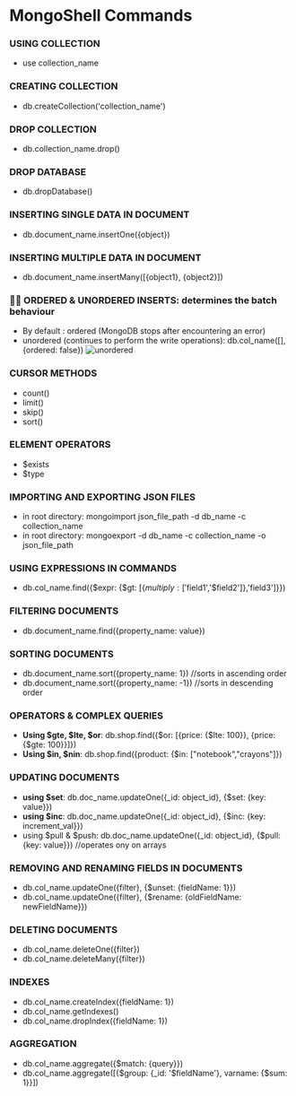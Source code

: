 # MongoShell Commands 
 
### USING COLLECTION
* use collection_name

### CREATING COLLECTION
* db.createCollection('collection_name')

### DROP COLLECTION
* db.collection_name.drop()

### DROP DATABASE
* db.dropDatabase()

### INSERTING SINGLE DATA IN DOCUMENT
* db.document_name.insertOne({object})

### INSERTING MULTIPLE DATA IN DOCUMENT
* db.document_name.insertMany([{object1}, {object2}])
  
### 📍📍 ORDERED & UNORDERED INSERTS: determines the batch behaviour
* By default : ordered (MongoDB stops after encountering an error)<br>
* unordered (continues to perform the write operations): db.col_name([],{ordered: false})
![unordered](https://64.media.tumblr.com/33a083038b2190aa3472bf90112a7b23/tumblr_inline_piugntirwg1ravvkk_1280.png)

### CURSOR METHODS
* count()
* limit() 
* skip()
* sort()

### ELEMENT OPERATORS
* $exists
* $type
  
### IMPORTING AND EXPORTING JSON FILES
* in root directory: mongoimport json_file_path -d db_name -c collection_name
* in root directory: mongoexport -d db_name -c collection_name -o json_file_path

### USING EXPRESSIONS IN COMMANDS
* db.col_name.find({$expr: {$gt: [{$multiply: ['$field1','$field2']},'field3']}})

### FILTERING DOCUMENTS
* db.document_name.find({property_name: value})

### SORTING DOCUMENTS
- db.document_name.sort({property_name: 1}) //sorts in ascending order <br>
- db.document_name.sort({property_name: -1}) //sorts in descending order

### OPERATORS & COMPLEX QUERIES
- **Using $gte, $lte, $or**: db.shop.find({$or: [{price: {$lte: 100}}, {price: {$gte: 100}}]})
- **Using $in, $nin**: db.shop.find({product: {$in: ["notebook","crayons"]})

### UPDATING DOCUMENTS
- **using $set**:  db.doc_name.updateOne({_id: object_id}, {$set: {key: value}})
- **using $inc**:  db.doc_name.updateOne({_id: object_id}, {$inc: {key: increment_val}})
- using $pull & $push:  db.doc_name.updateOne({_id: object_id}, {$pull: {key: value}}) //operates ony on arrays

### REMOVING AND RENAMING FIELDS IN DOCUMENTS
* db.col_name.updateOne({filter}, {$unset: {fieldName: 1}})
* db.col_name.updateOne({filter}, {$rename: {oldFieldName: newFieldName}})

### DELETING DOCUMENTS
* db.col_name.deleteOne({filter})
* db.col_name.deleteMany({filter})

### INDEXES
* db.col_name.createIndex({fieldName: 1})
* db.col_name.getIndexes()
* db.col_name.dropIndex({fieldName: 1})

### AGGREGATION
* db.col_name.aggregate({$match: {query}})
* db.col_name.aggregate([{$group: {_id: '$fieldName'}, varname: {$sum: 1}}])
